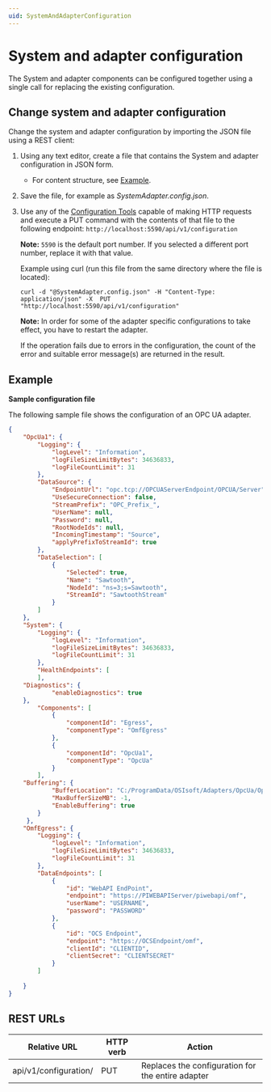 ```yaml
---
uid: SystemAndAdapterConfiguration
---
```


# System and adapter configuration

The System and adapter components can be configured together using a single call for replacing the existing configuration.

## Change system and adapter configuration

Change the system and adapter configuration by importing the JSON file using a REST client:

1. Using any text editor, create a file that contains the System and adapter configuration in JSON form.
	- For content structure, see [Example](#example).
2. Save the file, for example as *SystemAdapter.config.json*.
2. Use any of the [Configuration Tools](xref:ConfigurationTools) capable of making HTTP requests and execute a PUT command with the contents of that file to the following endpoint: `http://localhost:5590/api/v1/configuration`

    **Note:** `5590` is the default port number. If you selected a different port number, replace it with that value.

	Example using curl (run this file from the same directory where the file is located):
	
	```cmdline
	curl -d "@SystemAdapter.config.json" -H "Content-Type: application/json" -X  PUT "http://localhost:5590/api/v1/configuration"
	```

	**Note:** In order for some of the adapter specific configurations to take effect, you have to restart the adapter.

	If the operation fails due to errors in the configuration, the count of the error and suitable error message(s) are returned in the result.

## Example

**Sample configuration file**

The following sample file shows the configuration of an OPC UA adapter. 

```json
{
    "OpcUa1": {
        "Logging": {
            "logLevel": "Information",
            "logFileSizeLimitBytes": 34636833,
            "logFileCountLimit": 31
        },
        "DataSource": {
            "EndpointUrl": "opc.tcp://OPCUAServerEndpoint/OPCUA/Server",
            "UseSecureConnection": false,
            "StreamPrefix": "OPC_Prefix_",
            "UserName": null,
            "Password": null,
            "RootNodeIds": null,
            "IncomingTimestamp": "Source",
            "applyPrefixToStreamId": true
        },
        "DataSelection": [
            {
                "Selected": true,
                "Name": "Sawtooth",
                "NodeId": "ns=3;s=Sawtooth",
                "StreamId": "SawtoothStream"
            }
        ]
    },
    "System": {
        "Logging": {
            "logLevel": "Information",
            "logFileSizeLimitBytes": 34636833,
            "logFileCountLimit": 31
        },
        "HealthEndpoints": [
        ],
	"Diagnostics": {
    	    "enableDiagnostics": true
	},
        "Components": [
            {
                "componentId": "Egress",
                "componentType": "OmfEgress"
            },
            {
                "componentId": "OpcUa1",
                "componentType": "OpcUa"
            }
        ],
	"Buffering": {
            "BufferLocation": "C:/ProgramData/OSIsoft/Adapters/OpcUa/OpcUa/Buffers",
            "MaxBufferSizeMB": -1,
            "EnableBuffering": true
    	}
     },
    "OmfEgress": {
        "Logging": {
            "logLevel": "Information",
            "logFileSizeLimitBytes": 34636833,
            "logFileCountLimit": 31
        },
        "DataEndpoints": [
            {
                "id": "WebAPI EndPoint",
                "endpoint": "https://PIWEBAPIServer/piwebapi/omf",
                "userName": "USERNAME",
                "password": "PASSWORD"
            },
            {
                "id": "OCS Endpoint",
                "endpoint": "https://OCSEndpoint/omf",
                "clientId": "CLIENTID",
                "clientSecret": "CLIENTSECRET"
            }
        ]
        
    }
}
```
 
## REST URLs

| Relative URL                                              | HTTP verb | Action               |
|-----------------------------------------------------------|-----------|----------------------|
| api/v1/configuration/     | PUT       | Replaces the configuration for the entire adapter  |
